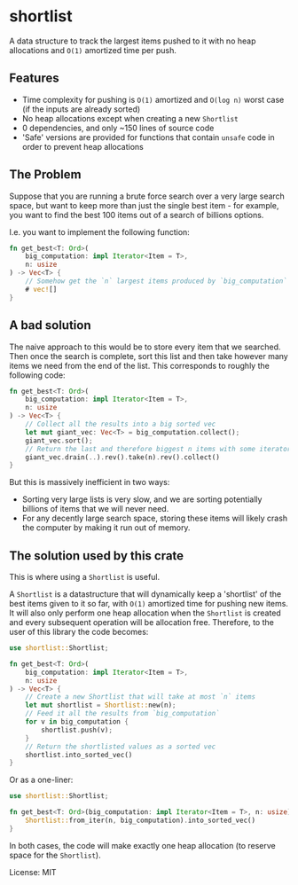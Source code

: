 # shortlist

A data structure to track the largest items pushed to it with no heap allocations and `O(1)`
amortized time per push.

## Features
- Time complexity for pushing is `O(1)` amortized and `O(log n)` worst case (if the inputs are
  already sorted)
- No heap allocations except when creating a new `Shortlist`
- 0 dependencies, and only ~150 lines of source code
- 'Safe' versions are provided for functions that contain `unsafe` code in order to prevent
  heap allocations

## The Problem
Suppose that you are running a brute force search over a very large search space, but want to
keep more than just the single best item - for example, you want to find the best 100 items out
of a search of billions options.

I.e. you want to implement the following function:
```rust
fn get_best<T: Ord>(
    big_computation: impl Iterator<Item = T>,
    n: usize
) -> Vec<T> {
    // Somehow get the `n` largest items produced by `big_computation` ...
    # vec![]
}
```

## A bad solution
The naive approach to this would be to store every item that we searched.  Then once the search
is complete, sort this list and then take however many items we need from the end of the list.
This corresponds to roughly the following code:
```rust
fn get_best<T: Ord>(
    big_computation: impl Iterator<Item = T>,
    n: usize
) -> Vec<T> {
    // Collect all the results into a big sorted vec
    let mut giant_vec: Vec<T> = big_computation.collect();
    giant_vec.sort();
    // Return the last and therefore biggest n items with some iterator magic
    giant_vec.drain(..).rev().take(n).rev().collect()
}

```

But this is massively inefficient in two ways:
- Sorting very large lists is very slow, and we are sorting potentially billions of items that
  we will never need.
- For any decently large search space, storing these items will likely crash the computer by
  making it run out of memory.

## The solution used by this crate
This is where using a `Shortlist` is useful.

A `Shortlist` is a datastructure that will dynamically keep a 'shortlist' of the best items
given to it so far, with `O(1)` amortized time for pushing new items.  It will also only perform
one heap allocation when the `Shortlist` is created and every subsequent operation will be
allocation free.  Therefore, to the user of this library the code becomes:
```rust
use shortlist::Shortlist;

fn get_best<T: Ord>(
    big_computation: impl Iterator<Item = T>,
    n: usize
) -> Vec<T> {
    // Create a new Shortlist that will take at most `n` items
    let mut shortlist = Shortlist::new(n);
    // Feed it all the results from `big_computation`
    for v in big_computation {
        shortlist.push(v);
    }
    // Return the shortlisted values as a sorted vec
    shortlist.into_sorted_vec()
}

```

Or as a one-liner:
```rust
use shortlist::Shortlist;

fn get_best<T: Ord>(big_computation: impl Iterator<Item = T>, n: usize) -> Vec<T> {
    Shortlist::from_iter(n, big_computation).into_sorted_vec()
}

```

In both cases, the code will make exactly one heap allocation (to reserve space for the
`Shortlist`).

License: MIT
